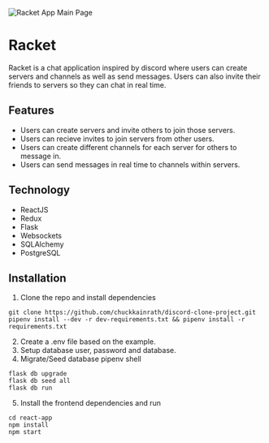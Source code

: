 ![Racket App Main Page](https://drive.google.com/uc?export=view&id=18Rs0NeL8sJnrKOKTbHWllMYLik2cuM8X)

# Racket
Racket is a chat application inspired by discord where users can create servers and channels as well as send messages.  Users can also invite their friends to servers so they can chat in real time.

## Features
 - Users can create servers and invite others to join those servers.
 - Users can recieve invites to join servers from other users.
 - Users can create different channels for each server for others to message in.
 - Users can send messages in real time to channels within servers.

## Technology

 - ReactJS
 - Redux
 - Flask
 - Websockets
 - SQLAlchemy
 - PostgreSQL

## Installation

1. Clone the repo and install dependencies

```
git clone https://github.com/chuckkainrath/discord-clone-project.git
pipenv install --dev -r dev-requirements.txt && pipenv install -r requirements.txt
```

2. Create a .env file based on the example.
3. Setup database user, password and database.
4. Migrate/Seed database
pipenv shell
```
flask db upgrade
flask db seed all
flask db run
```
5. Install the frontend dependencies and run
```
cd react-app
npm install
npm start
```
